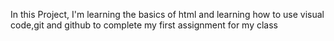 In this Project, I'm learning the basics of html and learning how to use visual code,git and github to complete my first assignment for my class 
